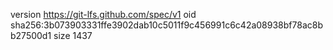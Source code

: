 version https://git-lfs.github.com/spec/v1
oid sha256:3b073903331ffe3902dab10c5011f9c456991c6c42a08938bf78ac8bb27500d1
size 1437
